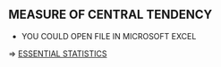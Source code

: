 ## MEASURE OF CENTRAL TENDENCY 

- YOU COULD OPEN FILE IN MICROSOFT EXCEL

=> [ESSENTIAL STATISTICS](https://docs.google.com/spreadsheets/d/1HmnLHiy3lLVfmQA1EZr3Ax-KTl6ANb8B/edit?usp=sharing&ouid=101118522225262785272&rtpof=true&sd=true)
